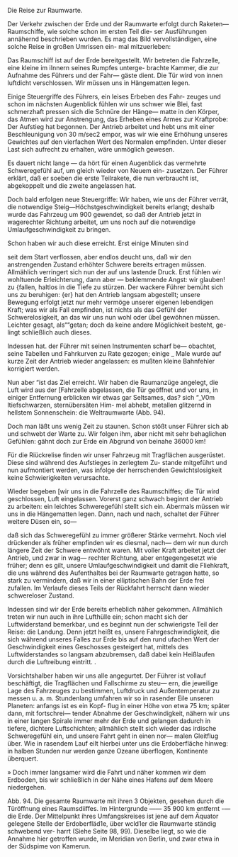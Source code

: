 Die Reise zur Raumwarte.

Der Verkehr zwischen der Erde und der Raumwarte erfolgt
durch Raketen—Raumschiffe, wie solche schon im ersten Teil die-
ser Ausführungen annähernd beschrieben wurden. Es mag das
Bild vervollständigen, eine solche Reise in großen Umrissen ein-
mal mitzuerleben:

Das Raumschiff ist auf der Erde bereitgestellt. Wir betreten
die Fahrzelle, eine kleine im iInnern seines Rumpfes unterge-
brachte Kammer, die zur Aufnahme des Führers und der Fahr—
gäste dient. Die Tür wird von innen luftdicht verschlossen.
Wir müssen uns in Hängematten legen.

Einige Steuergriffe des Führers, ein leises Erbeben des Fahr-
zeuges und schon im nächsten Augenblick fühlen wir uns schwer
wie Blei, fast schmerzhaft pressen sich die Schnüre der Hänge—
matte in den Körper, das Atmen wird zur Anstrengung, das
Erheben eines Armes zur Kraftprobe: Der Aufstieg hat begonnen.
Der Antrieb arbeitet und hebt uns mit einer Beschleunigung von
30 m/sec2 empor, was wir wie eine Erhöhung unseres Gewichtes
auf den vierfachen Wert des Normalen empfinden. Unter dieser
Last sich aufrecht zu erhalten, wäre unmöglich gewesen.

Es dauert nicht lange — da hört für einen Augenblick das
vermehrte Schweregefühl auf, um gleich wieder von Neuem ein-
zusetzen. Der Führer erklärt, daß er soeben die erste Teilrakete,
die nun verbraucht ist, abgekoppelt und die zweite angelassen hat.

Doch bald erfolgen neue Steuergriffe: Wir haben, wie uns der
Führer verrät, die notwendige Steig—Höchstgeschwindigkeit bereits
erlangt; deshalb wurde das Fahrzeug um 900 gewendet, so daß
der Antrieb jetzt in wagerechter Richtung arbeitet, um uns
noch auf die notwendige Umlaufgeschwindigkeit zu bringen.

Schon haben wir auch diese erreicht. Erst einige Minuten sind

seit dem Start verflossen, aber endlos deucht uns, daß wir den
anstrengenden Zustand erhöhter Schwere bereits ertragen müssen.
Allmählich verringert sich nun der auf uns lastende Druck. Erst
fühlen wir wohltuende Erleichterung, dann aber — beklemmende
Angst: wir glauben! zu {fallen, haltlos in die Tiefe zu stürzen.
Der wackere Führer bemüht sich uns zu beruhigen: {er} hat den
Antrieb langsam abgestellt; unsere Bewegung erfolgt jetzt nur
mehr vermöge unserer eigenen lebendigen Kraft; was wir als
Fall empfinden, ist nichts als das Gefühl der Schwerelosigkeit,
an das wir uns nun wohl oder übel gewöhnen müssen. Leichter
gesagt, als““getan; doch da keine andere Möglichkeit besteht, ge-
lingt schließlich auch dieses.

Indessen hat. der Führer mit seinen Instrumenten scharf be—
obachtet, seine Tabellen und Fahrkurven zu Rate gezogen; einige _
Male wurde auf kurze Zeit der Antrieb wieder angelassen: es
mußten kleine Bahnfehler korrigiert werden.

Nun aber “ist das Ziel erreicht. Wir haben die Raumanzüge
angelegt, die Luft wird aus der [Fahrzelle abgelassen, die Tür
geöffnet und vor uns, in einiger Entfernung erblicken wir etwas
gar Seltsames, das? sich “_V0m ltiefschwarzen, sternübersäten Him-
mel abhebt, metallen glitzernd in hellstem Sonnenschein: die
Weltraumwarte (Abb. 94).

Doch man läßt uns wenig Zeit zu staunen. Schon stößt unser
Führer sich ab und schwebt der Warte zu. Wir folgen ihm,
aber nicht mit sehr behaglichen Gefühlen: gähnt doch zur Erde
ein Abgrund von beinahe 36000 km!

Für die Riückrelise finden wir unser Fahrzeug mit Tragflächen
ausgerüstet. Diese sind während des Aufstieges in zerlegtem Zu-
stande mitgeführt und nun aufmontiert werden, was infolge der
herrschenden Gewichtslosigkeit keine Schwierigkeiten verursachte.

Wieder begeben [wir uns in die Fahrzelle des Raumschiffes;
die Tür wird geschlossen, Luft eingelassen. Vorerst ganz schwach
beginnt der Antrieb zu arbeiten: ein leichtes Schweregefühl stellt
sich ein. Abermals müssen wir uns in die Hängematten legen.
Dann, nach und nach, schaltet der Führer weitere Düsen ein, so—

daß sich das Schweregefühl zu immer größerer Stärke vermehrt.
Noch viel drückender als früher empfinden wir es diesmal, nach—
dem wir nun durch längere Zeit der Schwere entwöhnt waren.
Mit voller Kraft arbeitet jetzt der Antrieb, und zwar in wag—
rechter Richtung, aber entgegengesetzt wie früher; denn es gilt,
unsere Umlaufgeschwindigkeit und damit die Fliehkraft, die uns
während des Aufenthaltes bei der Raumwarte getragen hatte, so
stark zu vermindern, daß wir in einer elliptischen Bahn der
Erde frei zufallen. Im Verlaufe dieses Teils der Rückfahrt
herrscht dann wieder schwereloser Zustand.

Indessen sind wir der Erde bereits erheblich näher gekommen.
Allmählich treten wir nun auch in ihre Lufthülle ein; schon macht
sich der Luftwiderstand bemerkbar, und es beginnt nun der
schwierigste Teil der Reise: die Landung. Denn jetzt heißt es,
unsere Fahrgeschwindigkeit, die sich während unseres Falles zur
Erde bis auf den rund ufachen Wert der Geschwindigkeit eines
Geschosses gesteigert hat, mittels des Luftwiderstandes so langsam
abzubremsen, daß dabei kein Heißlaufen durch die Luftreibung
eintritt. .

Vorsichtshalber haben wir uns alle angegurtet. Der Führer
ist vollauf beschäftigt, die Tragflächen und Fallschirme zu steu—
ern, die jeweilige Lage des Fahrzeuges zu bestimmen, Luftdruck
und Außentemperatur zu messen u. a. m. Stundenlang umfahren
wir so in rasender Eile unseren Planeten: anfangs ist es ein Kopf-
flug in einer Höhe von etwa 75 km; später dann, mit fortschrei—
tender Abnahme der Geschwindigkeit, nähern wir uns in einer
langen Spirale immer mehr der Erde und gelangen dadurch in
tiefere, dichtere Luftschichten; allmählich stellt sich wieder das
irdische Schweregefühl ein, und unsere Fahrt geht in einen nor—
malen Gleitflug über. Wie in rasendem Lauf eilt hierbei unter
uns die Erdoberfläche hinweg: in halben Stunden nur werden
ganze Ozeane überflogen, Kontinente überquert.

» Doch immer langsamer wird die Fahrt und näher kommen
wir dem Erdboden, bis wir schließlich in der Nähe eines Hafens
auf dem Meere niedergehen.

<bild>
<bu>Abb. 94. Die gesamte Raumwarte mit ihren 3 Objekten, gesehen durch die
Türöffnung eines Raumsdiiffes. Im Hintergrunde —— 35 900 km entfernt -— die
Erde. Der Mittelpunkt ihres Umfangskreises ist jene auf dem Äquator gelegene
Stelle der Erdoberfläd1e, über wcld1er die Raumwarte ständig schwebend ver-
harrt (Siehe Seite 98, 99). Dieselbe liegt, so wie die Annahme hier getroffen
wurde, im Meridian von Berlin, und zwar etwa in der Südspime von Kamerun.</bu>

